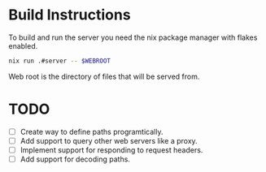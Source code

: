 # Build Instructions
To build and run the server you need the nix package manager with flakes enabled.
```sh
nix run .#server -- $WEBROOT
```
Web root is the directory of files that will be served from.

# TODO
- [ ] Create way to define paths programtically.
- [ ] Add support to query other web servers like a proxy.
- [ ] Implement support for responding to request headers.
- [ ] Add support for decoding paths.
